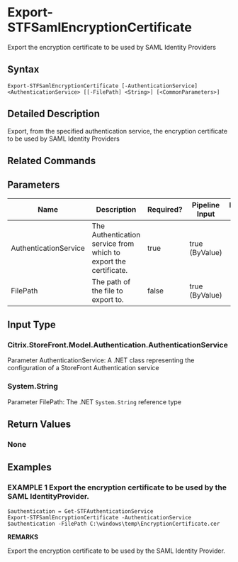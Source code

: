 ﻿# Export-STFSamlEncryptionCertificate

Export the encryption certificate to be used by SAML Identity Providers

## Syntax

```
Export-STFSamlEncryptionCertificate [-AuthenticationService] <AuthenticationService> [[-FilePath] <String>] [<CommonParameters>]
```

## Detailed Description

Export, from the specified authentication service, the encryption certificate to be used by SAML Identity Providers

## Related Commands


## Parameters

| Name   | Description | Required? | Pipeline Input | Default Value |
| --- | --- | --- | --- | --- |
|AuthenticationService|The Authentication service from which to export the certificate.|true|true (ByValue)| |
|FilePath|The path of the file to export to.|false|true (ByValue)| |

## Input Type

### Citrix.StoreFront.Model.Authentication.AuthenticationService

Parameter AuthenticationService: A .NET class representing the configuration of a StoreFront Authentication service

### System.String

Parameter FilePath: The .NET `System.String` reference type

## Return Values

### None

## Examples

### EXAMPLE 1 Export the encryption certificate to be used by the SAML IdentityProvider.

```
$authentication = Get-STFAuthenticationService
Export-STFSamlEncryptionCertificate -AuthenticationService $authentication -FilePath C:\windows\temp\EncryptionCertificate.cer
```

**REMARKS**

Export the encryption certificate to be used by the SAML Identity Provider.
